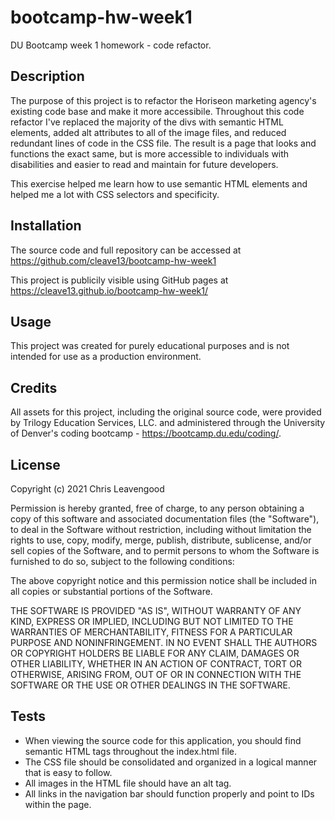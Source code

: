 # bootcamp-hw-week1
DU Bootcamp week 1 homework - code refactor.

## Description

The purpose of this project is to refactor the Horiseon marketing agency's existing code base and make it more accessibile. Throughout this code refactor I've replaced the majority of the divs with semantic HTML elements, added alt attributes to all of the image files, and reduced redundant lines of code in the CSS file. The result is a page that looks and functions the exact same, but is more accessible to individuals with disabilities and easier to read and maintain for future developers.

This exercise helped me learn how to use semantic HTML elements and helped me a lot with CSS selectors and specificity.


## Installation

The source code and full repository can be accessed at https://github.com/cleave13/bootcamp-hw-week1

This project is publicily visible using GitHub pages at https://cleave13.github.io/bootcamp-hw-week1/

## Usage

This project was created for purely educational purposes and is not intended for use as a production environment.


## Credits

All assets for this project, including the original source code, were provided by Trilogy Education Services, LLC. and administered through the University of Denver's coding bootcamp - https://bootcamp.du.edu/coding/.


## License

Copyright (c) 2021 Chris Leavengood

Permission is hereby granted, free of charge, to any person obtaining a copy
of this software and associated documentation files (the "Software"), to deal
in the Software without restriction, including without limitation the rights
to use, copy, modify, merge, publish, distribute, sublicense, and/or sell
copies of the Software, and to permit persons to whom the Software is
furnished to do so, subject to the following conditions:

The above copyright notice and this permission notice shall be included in all
copies or substantial portions of the Software.

THE SOFTWARE IS PROVIDED "AS IS", WITHOUT WARRANTY OF ANY KIND, EXPRESS OR
IMPLIED, INCLUDING BUT NOT LIMITED TO THE WARRANTIES OF MERCHANTABILITY,
FITNESS FOR A PARTICULAR PURPOSE AND NONINFRINGEMENT. IN NO EVENT SHALL THE
AUTHORS OR COPYRIGHT HOLDERS BE LIABLE FOR ANY CLAIM, DAMAGES OR OTHER
LIABILITY, WHETHER IN AN ACTION OF CONTRACT, TORT OR OTHERWISE, ARISING FROM,
OUT OF OR IN CONNECTION WITH THE SOFTWARE OR THE USE OR OTHER DEALINGS IN THE
SOFTWARE.

## Tests

- When viewing the source code for this application, you should find semantic HTML tags throughout the index.html file.
- The CSS file should be consolidated and organized in a logical manner that is easy to follow.
- All images in the HTML file should have an alt tag.
- All links in the navigation bar should function properly and point to IDs within the page.
